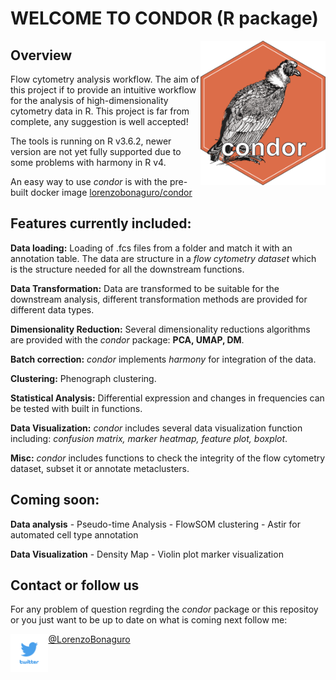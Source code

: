 # WELCOME TO CONDOR (R package)

<img src="./.logo/condor_logo_new.png" alt="drawing" width="200" align="right"/>

## Overview

Flow cytometry analysis workflow. The aim of this project if to provide
an intuitive workflow for the analysis of high-dimensionality cytometry
data in R. This project is far from complete, any suggestion is well
accepted!

The tools is running on R v3.6.2, newer version are not yet fully
supported due to some problems with harmony in R v4.

An easy way to use *condor* is with the pre-built docker image
[lorenzobonaguro/condor](https://hub.docker.com/r/lorenzobonaguro/condor)

## Features currently included:

**Data loading:** Loading of .fcs files from a folder and match it with
an annotation table. The data are structure in a *flow cytometry
dataset* which is the structure needed for all the downstream functions.

**Data Transformation:** Data are transformed to be suitable for the
downstream analysis, different transformation methods are provided for
different data types.

**Dimensionality Reduction:** Several dimensionality reductions
algorithms are provided with the *condor* package: **PCA, UMAP, DM**.

**Batch correction:** *condor* implements *harmony* for integration of
the data.

**Clustering:** Phenograph clustering.

**Statistical Analysis:** Differential expression and changes in
frequencies can be tested with built in functions.

**Data Visualization:** *condor* includes several data visualization
function including: *confusion matrix, marker heatmap, feature plot,
boxplot*.

**Misc:** *condor* includes functions to check the integrity of the flow
cytometry dataset, subset it or annotate metaclusters.


## Coming soon:

**Data analysis** - Pseudo-time Analysis - FlowSOM clustering - Astir
for automated cell type annotation

**Data Visualization** - Density Map - Violin plot marker visualization


## Contact or follow us

For any problem of question regrding the *condor* package or this
repositoy or you just want to be up to date on what is coming next
follow me:

<img src="./.logo/twitter.png" width="12%" style="float: left;"/>

[@LorenzoBonaguro](<https://twitter.com/LorenzoBonaguro>)
